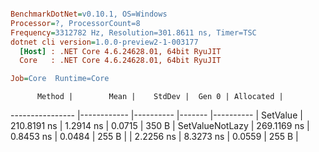``` ini

BenchmarkDotNet=v0.10.1, OS=Windows
Processor=?, ProcessorCount=8
Frequency=3312782 Hz, Resolution=301.8611 ns, Timer=TSC
dotnet cli version=1.0.0-preview2-1-003177
  [Host] : .NET Core 4.6.24628.01, 64bit RyuJIT
  Core   : .NET Core 4.6.24628.01, 64bit RyuJIT

Job=Core  Runtime=Core  

```
          Method |        Mean |    StdDev |  Gen 0 | Allocated |
---------------- |------------ |---------- |------- |---------- |
        SetValue | 210.8191 ns | 1.2914 ns | 0.0715 |     350 B |
 SetValueNotLazy | 269.1169 ns | 0.8453 ns | 0.0484 |     255 B |
| 2.2256 ns | 8.3273 ns | 0.0559 |     255 B |
